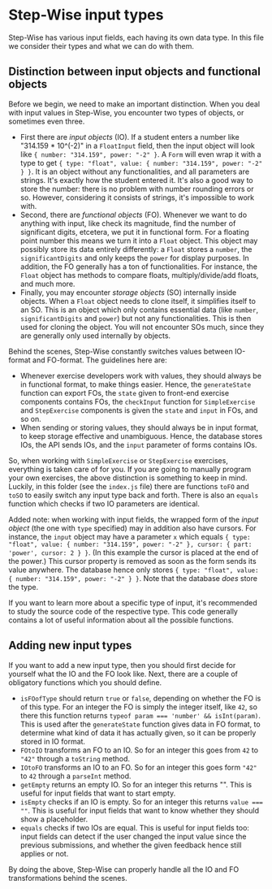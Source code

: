 # Step-Wise input types

Step-Wise has various input fields, each having its own data type. In this file we consider their types and what we can do with them.


## Distinction between input objects and functional objects

Before we begin, we need to make an important distinction. When you deal with input values in Step-Wise, you encounter two types of objects, or sometimes even three.

- First there are *input objects* (IO). If a student enters a number like "314.159 * 10^(-2)" in a `FloatInput` field, then the input object will look like `{ number: "314.159", power: "-2" }`. A `Form` will even wrap it with a type to get `{ type: "float", value: { number: "314.159", power: "-2" } }`. It is an object without any functionalities, and all parameters are strings. It's exactly how the student entered it. It's also a good way to store the number: there is no problem with number rounding errors or so. However, considering it consists of strings, it's impossible to work with.
- Second, there are *functional objects* (FO). Whenever we want to do anything with input, like check its magnitude, find the number of significant digits, etcetera, we put it in functional form. For a floating point number this means we turn it into a `Float` object. This object may possibly store its data entirely differently: a `Float` stores a `number`, the `significantDigits` and only keeps the `power` for display purposes. In addition, the FO generally has a ton of functionalities. For instance, the `Float` object has methods to compare floats, multiply/divide/add floats, and much more.
- Finally, you may encounter *storage objects* (SO) internally inside objects. When a `Float` object needs to clone itself, it simplifies itself to an SO. This is an object which only contains essential data (like `number`, `significantDigits` and `power`) but not any functionalities. This is then used for cloning the object. You will not encounter SOs much, since they are generally only used internally by objects.

Behind the scenes, Step-Wise constantly switches values between IO-format and FO-format. The guidelines here are:

- Whenever exercise developers work with values, they should always be in functional format, to make things easier. Hence, the `generateState` function can export FOs, the `state` given to front-end exercise components contains FOs, the `checkInput` function for `SimpleExercise` and `StepExercise` components is given the `state` and `input` in FOs, and so on. 
- When sending or storing values, they should always be in input format, to keep storage effective and unambiguous. Hence, the database stores IOs, the API sends IOs, and the `input` parameter of forms contains IOs.

So, when working with `SimpleExercise` or `StepExercise` exercises, everything is taken care of for you. If you are going to manually program your own exercises, the above distinction is something to keep in mind. Luckily, in this folder (see the `index.js` file) there are functions `toFO` and `toSO` to easily switch any input type back and forth. There is also an `equals` function which checks if two IO parameters are identical.

Added note: when working with input fields, the wrapped form of the *input object* (the one with `type` specified) may in addition also have cursors. For instance, the `input` object may have a parameter `x` which equals `{ type: "float", value: { number: "314.159", power: "-2" }, cursor: { part: 'power', cursor: 2 } }`. (In this example the cursor is placed at the end of the power.) This cursor property is removed as soon as the form sends its value anywhere. The database hence only stores `{ type: "float", value: { number: "314.159", power: "-2" } }`. Note that the database *does* store the type.

If you want to learn more about a specific type of input, it's recommended to study the source code of the respective type. This code generally contains a lot of useful information about all the possible functions.


## Adding new input types

If you want to add a new input type, then you should first decide for yourself what the IO and the FO look like. Next, there are a couple of obligatory functions which you should define.

- `isFOofType` should return `true` or `false`, depending on whether the FO is of this type. For an integer the FO is simply the integer itself, like `42`, so there this function returns `typeof param === 'number' && isInt(param)`. This is used after the `generateState` function gives data in FO format, to determine what kind of data it has actually given, so it can be properly stored in IO format.
- `FOtoIO` transforms an FO to an IO. So for an integer this goes from `42` to `"42"` through a `toString` method.
- `IOtoFO` transforms an IO to an FO. So for an integer this goes form `"42"` to `42` through a `parseInt` method.
- `getEmpty` returns an empty IO. So for an integer this returns "". This is useful for input fields that want to start empty.
- `isEmpty` checks if an IO is empty. So for an integer this returns `value === ""`. This is useful for input fields that want to know whether they should show a placeholder.
- `equals` checks if two IOs are equal. This is useful for input fields too: input fields can detect if the user changed the input value since the previous submissions, and whether the given feedback hence still applies or not.

By doing the above, Step-Wise can properly handle all the IO and FO transformations behind the scenes.